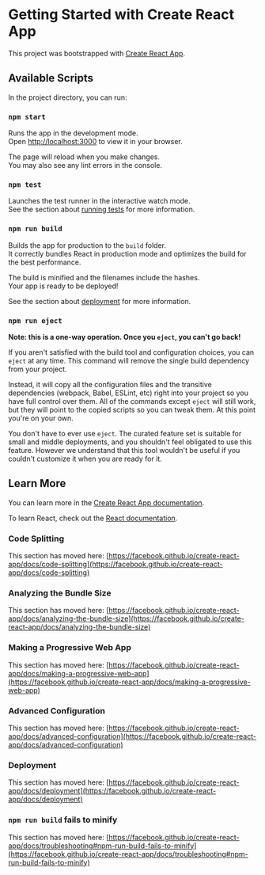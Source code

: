 # Getting Started with Create React App

This project was bootstrapped with [Create React App](https://github.com/facebook/create-react-app).

## Available Scripts

In the project directory, you can run:

### `npm start`

Runs the app in the development mode.\
Open [http://localhost:3000](http://localhost:3000) to view it in your browser.

The page will reload when you make changes.\
You may also see any lint errors in the console.

### `npm test`

Launches the test runner in the interactive watch mode.\
See the section about [running tests](https://facebook.github.io/create-react-app/docs/running-tests) for more information.

### `npm run build`

Builds the app for production to the `build` folder.\
It correctly bundles React in production mode and optimizes the build for the best performance.

The build is minified and the filenames include the hashes.\
Your app is ready to be deployed!

See the section about [deployment](https://facebook.github.io/create-react-app/docs/deployment) for more information.

### `npm run eject`

**Note: this is a one-way operation. Once you `eject`, you can't go back!**

If you aren't satisfied with the build tool and configuration choices, you can `eject` at any time. This command will remove the single build dependency from your project.

Instead, it will copy all the configuration files and the transitive dependencies (webpack, Babel, ESLint, etc) right into your project so you have full control over them. All of the commands except `eject` will still work, but they will point to the copied scripts so you can tweak them. At this point you're on your own.

You don't have to ever use `eject`. The curated feature set is suitable for small and middle deployments, and you shouldn't feel obligated to use this feature. However we understand that this tool wouldn't be useful if you couldn't customize it when you are ready for it.

## Learn More

You can learn more in the [Create React App documentation](https://facebook.github.io/create-react-app/docs/getting-started).

To learn React, check out the [React documentation](https://reactjs.org/).

### Code Splitting

This section has moved here: [https://facebook.github.io/create-react-app/docs/code-splitting](https://facebook.github.io/create-react-app/docs/code-splitting)

### Analyzing the Bundle Size

This section has moved here: [https://facebook.github.io/create-react-app/docs/analyzing-the-bundle-size](https://facebook.github.io/create-react-app/docs/analyzing-the-bundle-size)

### Making a Progressive Web App

This section has moved here: [https://facebook.github.io/create-react-app/docs/making-a-progressive-web-app](https://facebook.github.io/create-react-app/docs/making-a-progressive-web-app)

### Advanced Configuration

This section has moved here: [https://facebook.github.io/create-react-app/docs/advanced-configuration](https://facebook.github.io/create-react-app/docs/advanced-configuration)

### Deployment

This section has moved here: [https://facebook.github.io/create-react-app/docs/deployment](https://facebook.github.io/create-react-app/docs/deployment)

### `npm run build` fails to minify

This section has moved here: [https://facebook.github.io/create-react-app/docs/troubleshooting#npm-run-build-fails-to-minify](https://facebook.github.io/create-react-app/docs/troubleshooting#npm-run-build-fails-to-minify)

<!--
import { useState } from "react";

function App() {
  // States for managing the inputs and the list of items
  const [quantity, setQuantity] = useState(); // State to store the quantity (number)
  const [itemName, setItemName] = useState("Item You Need"); // State to store the item name
  const [itemsList, setItemsList] = useState([]); // State to store the list of items
  const [editIndex, setEditIndex] = useState(null); // State to track the index of the item being edited
  const [isEditing, setIsEditing] = useState(false); // State to toggle the edit mode

  // Function to add a new item to the list
  function handleAddItem() {
    setItemsList([...itemsList, { quantity, itemName }]); // Add a new object to the list
    setQuantity(""); // Clear the quantity input
    setItemName(""); // Reset the item name input
  }

  // Function to sort the items list in descending order based on quantity
  function handleSort() {
    setItemsList([...itemsList].sort((a, b) => b.quantity - a.quantity)); // Sort a copy of the list
  }

  // Function to delete an item from the list by its index
  function handleDelete(index) {
    setItemsList(itemsList.filter((_, i) => i !== index)); // Filter out the item with the matching index
  }

  // Function to enter edit mode for a specific item
  function handleEdit(index) {
    setEditIndex(index); // Set the index of the item to be edited
    setItemName(itemsList[index].itemName); // Pre-fill the input with the current item name
    setQuantity(itemsList[index].quantity);
    setIsEditing(true); // Enable edit mode
  }

  // Function to save the updated item
  function handleSave() {
    const updatedList = itemsList.map((item, i) => {
      if (i === editIndex) {
        return { ...item, itemName, quantity }; // Update the item with the new name
      }
      return item; // Keep the rest of the items unchanged
    });
    setItemsList(updatedList); // Update the list with the modified item
    setEditIndex(null); // Exit edit mode
    setIsEditing(false); // Hide the edit input
  }

  return (
    <>
      {/* Input section to add new items */}
      <div
        style={{
          display: "flex",
          justifyContent: "space-between",
          alignItems: "center",
        }}
      >
        <p>What Do You Want</p>
        {/* Input for quantity */}
        <input
          type="number"
          placeholder="Quantity"
          value={quantity}
          onChange={(e) => setQuantity(Number(e.target.value))}
          min={1}
        />
        {/* Input for item name */}
        <input
          type="text"
          placeholder={itemName}
          onChange={(e) => setItemName(e.target.value)}
        />
        {/* Button to add item */}
        <button onClick={handleAddItem}>Add</button>
        {/* Dropdown to sort items */}
        <select onChange={handleSort}>
          <option>Sorting</option>
          <option>Sort by Quantity</option>
        </select>
      </div>

      {/* Display the list of items */}
      <div>
        <h1>Items</h1>
        {itemsList.map((item, index) => (
          <ul key={index}>
            {/* Display item details */}
            <li>Quantity: {item.quantity}</li>
            <li>Item Name: {item.itemName}</li>
            {/* Delete button */}
            <button onClick={() => handleDelete(index)}>Delete</button>
            {/* Edit button */}
            <button onClick={() => handleEdit(index)}>Edit</button>
            {/* Edit input and save button */}
            {editIndex === index && isEditing && (
              <>
                <input
                  type="text"
                  value={itemName}
                  onChange={(e) => setItemName(e.target.value)}
                />
                <input
                  type="text"
                  value={quantity}
                  onChange={(e) => setQuantity(e.target.value)}
                />
                <button onClick={handleSave}>Save</button>
              </>
            )}
          </ul>
        ))}
      </div>
    </>
  );
}

export default App;


 -->

